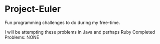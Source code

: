 # Project-Euler

Fun programming challenges to do during my free-time.

I will be attempting these problems in Java and perhaps Ruby
Completed Problems: NONE
